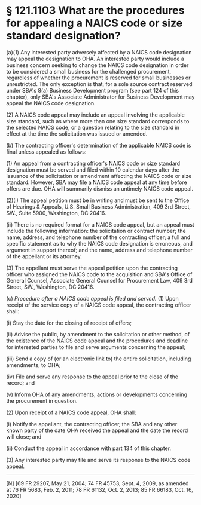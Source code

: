 # § 121.1103   What are the procedures for appealing a NAICS code or size standard designation?

(a)(1) Any interested party adversely affected by a NAICS code designation may appeal the designation to OHA. An interested party would include a business concern seeking to change the NAICS code designation in order to be considered a small business for the challenged procurement, regardless of whether the procurement is reserved for small businesses or unrestricted. The only exception is that, for a sole source contract reserved under SBA's 8(a) Business Development program (*see* part 124 of this chapter), only SBA's Associate Administrator for Business Development may appeal the NAICS code designation.


(2) A NAICS code appeal may include an appeal involving the applicable size standard, such as where more than one size standard corresponds to the selected NAICS code, or a question relating to the size standard in effect at the time the solicitation was issued or amended.


(b) The contracting officer's determination of the applicable NAICS code is final unless appealed as follows:


(1) An appeal from a contracting officer's NAICS code or size standard designation must be served and filed within 10 calendar days after the issuance of the solicitation or amendment affecting the NAICS code or size standard. However, SBA may file a NAICS code appeal at any time before offers are due. OHA will summarily dismiss an untimely NAICS code appeal.


(2)(i) The appeal petition must be in writing and must be sent to the Office of Hearings & Appeals, U.S. Small Business Administration, 409 3rd Street, SW., Suite 5900, Washington, DC 20416.


(ii) There is no required format for a NAICS code appeal, but an appeal must include the following information: the solicitation or contract number; the name, address, and telephone number of the contracting officer; a full and specific statement as to why the NAICS code designation is erroneous, and argument in support thereof; and the name, address and telephone number of the appellant or its attorney.


(3) The appellant must serve the appeal petition upon the contracting officer who assigned the NAICS code to the acquisition and SBA's Office of General Counsel, Associate General Counsel for Procurement Law, 409 3rd Street, SW., Washington, DC 20416.


(c) *Procedure after a NAICS code appeal is filed and served.* (1) Upon receipt of the service copy of a NAICS code appeal, the contracting officer shall:


(i) Stay the date for the closing of receipt of offers;


(ii) Advise the public, by amendment to the solicitation or other method, of the existence of the NAICS code appeal and the procedures and deadline for interested parties to file and serve arguments concerning the appeal;


(iii) Send a copy of (or an electronic link to) the entire solicitation, including amendments, to OHA;


(iv) File and serve any response to the appeal prior to the close of the record; and


(v) Inform OHA of any amendments, actions or developments concerning the procurement in question.


(2) Upon receipt of a NAICS code appeal, OHA shall:


(i) Notify the appellant, the contracting officer, the SBA and any other known party of the date OHA received the appeal and the date the record will close; and


(ii) Conduct the appeal in accordance with part 134 of this chapter.


(3) Any interested party may file and serve its response to the NAICS code appeal.



---

[N] [69 FR 29207, May 21, 2004; 74 FR 45753, Sept. 4, 2009, as amended at 76 FR 5683, Feb. 2, 2011; 78 FR 61132, Oct. 2, 2013; 85 FR 66183, Oct. 16, 2020]




